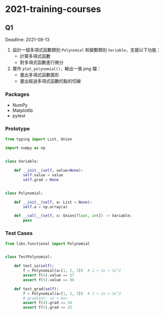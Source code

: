 # 2021-training-courses

## Q1

Deadline: 2021-08-13

1. 設計一個多項式函數類別 `Polynomial` 和變數類別 `Variable`，支援以下功能：
    - 計算多項式函數 
    - 對多項式函數進行微分
2. 實作 `plot_polynomial()`，輸出一張 png 檔：
    - 畫出多項式函數圖形
    - 畫出經過多項式函數的點的切線
   
### Packages

- NumPy
- Matplotlib
- pytest

### Prototype

```python
from typing import List, Union

import numpy as np


class Variable:

    def __init__(self, value=None):
        self.value = value
        self.grad = None


class Polynomial:

    def __init__(self, a: List = None):
        self.a = np.array(a)

    def __call__(self, x: Union[float, int]) -> Variable:
        pass
```

### Test Cases

```python
from libs.functional import Polynomial


class TestPolynomial:

    def test_io(self):
        f = Polynomial(a=[1, 2, 3])  # 1 + 2x + 3x^2
        assert f(4).value == 57
        assert f(5).value == 86

    def test_grad(self):
        f = Polynomial(a=[1, 2, 3])  # 1 + 2x + 3x^2
        # gradient: <2 + 6x>
        assert f(4).grad == 26
        assert f(5).grad == 32
```
